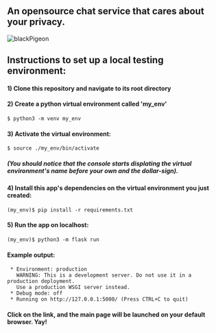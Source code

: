 ## An opensource chat service that cares about your privacy.

![blackPigeon](https://user-images.githubusercontent.com/80196658/142221311-9f9c136b-0c93-4241-be09-5fd96fd7dc89.gif)


## Instructions to set up a local testing environment:


#### 1) Clone this repository and navigate to its root directory

#### 2) Create a python virtual environment called 'my_env'

```
$ python3 -m venv my_env
```
#### 3) Activate the virtual environment:

```
$ source ./my_env/bin/activate
```

##### (You should notice that the console starts displating the virtual environment's name before your own and the dollar-sign).



#### 4) Install this app's dependencies on the virtual environment you just created:

```
(my_env)$ pip install -r requirements.txt
```
#### 5) Run the app on localhost:

```
(my_env)$ python3 -m flask run
```

#### Example output:

```
 * Environment: production
   WARNING: This is a development server. Do not use it in a production deployment.
   Use a production WSGI server instead.
 * Debug mode: off
 * Running on http://127.0.0.1:5000/ (Press CTRL+C to quit)
```

#### Click on the link, and the main page will be launched on your default browser. Yay!





